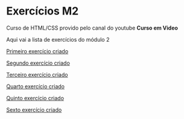 # Exercícios M2
 Curso de HTML/CSS provido pelo canal do youtube **Curso em Video**

 Aqui vai a lista de exercícios do módulo 2

<a href="https://lucasfelipea.github.io/html-css/exercicios modulo 2/ex016/cor01.html" target="_self">Primeiro exercício criado</a><br>

<a href="https://lucasfelipea.github.io/html-css/exercicios modulo 2/ex017/fonte01.html" target="_self">Segundo exercício criado</a><br>

<a href="https://lucasfelipea.github.io/html-css/exercicios modulo 2/ex018/font01.html" target="_self">Terceiro exercício criado</a><br>

<a href="https://lucasfelipea.github.io/html-css/exercicios modulo 2/ex019/seletor01.html" target="_self">Quarto exercício criado</a><br>

<a href="https://lucasfelipea.github.io/html-css/exercicios modulo 2/ex020/hover.html" target="_self">Quinto exercício criado</a><br>

<a href="https://lucasfelipea.github.io/html-css/exercicios modulo 2/ex021/caixa01.html" target="_self">Sexto exercício criado</a><br>
